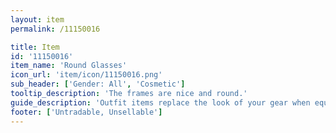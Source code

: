 ```yaml
---
layout: item
permalink: /11150016

title: Item
id: '11150016'
item_name: 'Round Glasses'
icon_url: 'item/icon/11150016.png'
sub_header: ['Gender: All', 'Cosmetic']
tooltip_description: 'The frames are nice and round.'
guide_description: 'Outfit items replace the look of your gear when equipped.'
footer: ['Untradable, Unsellable']
---
```

